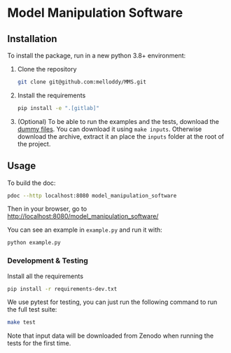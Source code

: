 # Model Manipulation Software

## Installation

To install the package, run in a new python 3.8+ environment:

1. Clone the repository

   ```sh
   git clone git@github.com:melloddy/MMS.git
   ```

2. Install the requirements

   ```sh
   pip install -e ".[gitlab]"
   ```

3. (Optional) To be able to run the examples and the tests, download the [dummy files](https://zenodo.org/record/6560873). You can download it using `make inputs`. Otherwise download the archive, extract it an place the `inputs` folder at the root of the project.

## Usage

To build the doc:

```sh
pdoc --http localhost:8080 model_manipulation_software
```

Then in your browser, go to [http://localhost:8080/model_manipulation_software/](http://localhost:8080/model_manipulation_software/)

You can see an example in `example.py` and run it with:

```sh
python example.py
```

### Development & Testing

Install all the requirements

```sh
pip install -r requirements-dev.txt
```

We use pytest for testing, you can just run the following command to run the full test suite:

```sh
make test
```

Note that input data will be downloaded from Zenodo when running the tests for the first time.
